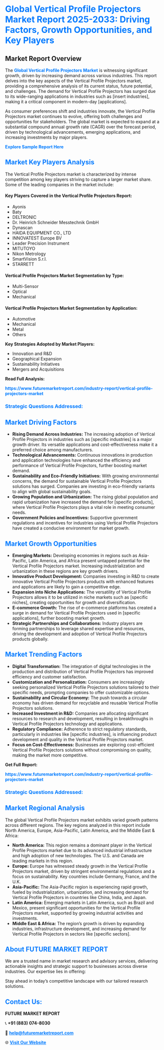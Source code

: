 <h1 style="color: #007BFF;">Global Vertical Profile Projectors Market Report 2025-2033: Driving Factors, Growth Opportunities, and Key Players</h1>

<section id="overview">
<h2>Market Report Overview</h2>
<p>The <a href="https://www.futuremarketreport.com/industry-report/vertical-profile-projectors-market" style="color: #007BFF; text-decoration: none;"><strong>Global Vertical Profile Projectors Market</strong></a> is witnessing significant growth, driven by increasing demand across various industries. This report delves into the key aspects of the Vertical Profile Projectors market, providing a comprehensive analysis of its current status, future potential, and challenges. The demand for Vertical Profile Projectors has surged due to its wide-ranging applications in industries such as [insert industries], making it a critical component in modern-day [applications].</p>
<p>As consumer preferences shift and industries innovate, the Vertical Profile Projectors market continues to evolve, offering both challenges and opportunities for stakeholders. The global market is expected to expand at a substantial compound annual growth rate (CAGR) over the forecast period, driven by technological advancements, emerging applications, and increasing investments by major players.</p>
</section>

<section id="overview">
<p><a href="https://www.futuremarketreport.com/request-sample/reportId=55537" style="color: #007BFF; text-decoration: none;"><strong>Explore Sample Report Here</strong></a></p>
</section>

<section id="key-players">
<h2 style="color: #007BFF;">Market Key Players Analysis</h2>
<p>The Vertical Profile Projectors market is characterized by intense competition among key players striving to capture a larger market share. Some of the leading companies in the market include:</p>
<h4>Key Players Covered in the Vertical Profile Projectors Report:</h4>
<ul><li>Ayonis</li><li>Baty</li><li>DELTRONIC</li><li>Dr. Heinrich Schneider Messtechnik GmbH</li><li>Dynascan</li><li>HAIDA EQUIPMENT CO., LTD</li><li>INNOVATEST Europe BV</li><li>Leader Precision Instrument</li><li>MITUTOYO</li><li>Nikon Metrology</li><li>SmartVision S.r.l.</li><li>STARRETT</li></ul>
<h4>Vertical Profile Projectors Market Segmentation by Type:</h4>
<ul><li>Multi-Sensor</li><li>Optical</li><li>Mechanical</li></ul>

<h4>Vertical Profile Projectors Market Segmentation by Application:</h4>
<ul><li>Automotive</li><li>Mechanical</li><li>Metal</li><li>Others</li></ul>
<p><strong>Key Strategies Adopted by Market Players:</strong></p>
<ul>
<li>Innovation and R&D</li>
<li>Geographical Expansion</li>
<li>Sustainability Initiatives</li>
<li>Mergers and Acquisitions</li>
</ul>
</section>

<section>
<p><strong>Read Full Analysis: </strong></p><a href="https://www.futuremarketreport.com/industry-report/vertical-profile-projectors-market" style="color: #007BFF; text-decoration: none;"><strong>https://www.futuremarketreport.com/industry-report/vertical-profile-projectors-market</strong></a>
<h3 style="color: #007BFF;">Strategic Questions Addressed:</h3>
</section>

<section id="driving-factors">
<h2 style="color: #007BFF;">Market Driving Factors</h2>
<ul>
<li><strong>Rising Demand Across Industries:</strong> The increasing adoption of Vertical Profile Projectors in industries such as [specific industries] is a major growth driver. Its versatile applications and cost-effectiveness make it a preferred choice among manufacturers.</li>
<li><strong>Technological Advancements:</strong> Continuous innovations in production and application technologies have enhanced the efficiency and performance of Vertical Profile Projectors, further boosting market demand.</li>
<li><strong>Sustainability and Eco-Friendly Initiatives:</strong> With growing environmental concerns, the demand for sustainable Vertical Profile Projectors solutions has surged. Companies are investing in eco-friendly variants to align with global sustainability goals.</li>
<li><strong>Growing Population and Urbanization:</strong> The rising global population and rapid urbanization have increased the demand for [specific products], where Vertical Profile Projectors plays a vital role in meeting consumer needs.</li>
<li><strong>Government Policies and Incentives:</strong> Supportive government regulations and incentives for industries using Vertical Profile Projectors have created a conducive environment for market growth.</li>
</ul>
</section>

<section id="growth-opportunities">
<h2 style="color: #007BFF;">Market Growth Opportunities</h2>
<ul>
<li><strong>Emerging Markets:</strong> Developing economies in regions such as Asia-Pacific, Latin America, and Africa present untapped potential for the Vertical Profile Projectors market. Increasing industrialization and urbanization in these regions are key growth drivers.</li>
<li><strong>Innovative Product Development:</strong> Companies investing in R&D to create innovative Vertical Profile Projectors products with enhanced features and applications are likely to gain a competitive edge.</li>
<li><strong>Expansion into Niche Applications:</strong> The versatility of Vertical Profile Projectors allows it to be utilized in niche markets such as [specific niches], creating opportunities for growth and diversification.</li>
<li><strong>E-commerce Growth:</strong> The rise of e-commerce platforms has created a surge in demand for Vertical Profile Projectors used in [specific applications], further boosting market growth.</li>
<li><strong>Strategic Partnerships and Collaborations:</strong> Industry players are forming partnerships to leverage shared expertise and resources, driving the development and adoption of Vertical Profile Projectors products globally.</li>
</ul>
</section>

<section id="trending-factors">
<h2 style="color: #007BFF;">Market Trending Factors</h2>
<ul>
<li><strong>Digital Transformation:</strong> The integration of digital technologies in the production and distribution of Vertical Profile Projectors has improved efficiency and customer satisfaction.</li>
<li><strong>Customization and Personalization:</strong> Consumers are increasingly seeking personalized Vertical Profile Projectors solutions tailored to their specific needs, prompting companies to offer customizable options.</li>
<li><strong>Sustainability and Circular Economy:</strong> The push towards a circular economy has driven demand for recyclable and reusable Vertical Profile Projectors solutions.</li>
<li><strong>Increased Investment in R&D:</strong> Companies are allocating significant resources to research and development, resulting in breakthroughs in Vertical Profile Projectors technology and applications.</li>
<li><strong>Regulatory Compliance:</strong> Adherence to strict regulatory standards, particularly in industries like [specific industries], is influencing product development and quality in the Vertical Profile Projectors market.</li>
<li><strong>Focus on Cost-Effectiveness:</strong> Businesses are exploring cost-efficient Vertical Profile Projectors solutions without compromising on quality, making the market more competitive.</li>
</ul>
</section>

<section>
<p><strong>Get Full Report: </strong></p><a href="https://www.futuremarketreport.com/industry-report/vertical-profile-projectors-market" style="color: #007BFF; text-decoration: none;"><strong>https://www.futuremarketreport.com/industry-report/vertical-profile-projectors-market</strong></a>
<h3 style="color: #007BFF;">Strategic Questions Addressed:</h3>
</section>


<section id="regional-analysis">
<h2 style="color: #007BFF;">Market Regional Analysis</h2>
<p>The global Vertical Profile Projectors market exhibits varied growth patterns across different regions. The key regions analyzed in this report include North America, Europe, Asia-Pacific, Latin America, and the Middle East & Africa:</p>
<ul>
<li><strong>North America:</strong> This region remains a dominant player in the Vertical Profile Projectors market due to its advanced industrial infrastructure and high adoption of new technologies. The U.S. and Canada are leading markets in this region.</li>
<li><strong>Europe:</strong> Europe has witnessed steady growth in the Vertical Profile Projectors market, driven by stringent environmental regulations and a focus on sustainability. Key countries include Germany, France, and the U.K.</li>
<li><strong>Asia-Pacific:</strong> The Asia-Pacific region is experiencing rapid growth, fueled by industrialization, urbanization, and increasing demand for Vertical Profile Projectors in countries like China, India, and Japan.</li>
<li><strong>Latin America:</strong> Emerging markets in Latin America, such as Brazil and Mexico, present significant opportunities for the Vertical Profile Projectors market, supported by growing industrial activities and investments.</li>
<li><strong>Middle East & Africa:</strong> The region’s growth is driven by expanding industries, infrastructure development, and increasing demand for Vertical Profile Projectors in sectors like [specific sectors].</li>
</ul>
</section>

<footer>
<h2 style="color: #007BFF;">About FUTURE MARKET REPORT</h2>
<p>We are a trusted name in market research and advisory services, delivering actionable insights and strategic support to businesses across diverse industries. Our expertise lies in offering:</p>

<p>Stay ahead in today’s competitive landscape with our tailored research solutions.</p>

<h2 style="color: #007BFF;">Contact Us:</h2>
<p><strong>FUTURE MARKET REPORT</strong></p>
<p>📞 <strong>+91 (883) 074-8030</strong></p>
<p>📧 <strong><a href="mailto:help@futuremarketreport.com" style="color: #007BFF;">help@futuremarketreport.com</a></strong></p>
<p>🌐 <strong><a href="https://www.futuremarketreport.com/" style="color: #007BFF;">Visit Our Website</a></strong></p>
</footer>